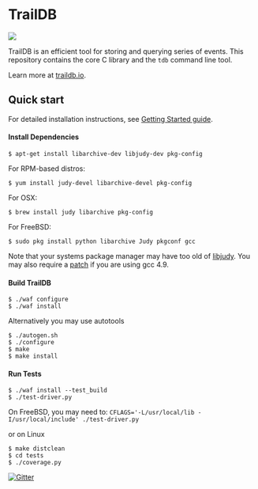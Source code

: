 # TrailDB

<img src="http://traildb.io/images/traildb_logo_512.png">

TrailDB is an efficient tool for storing and querying series of events.
This repository contains the core C library and the `tdb` command line tool.

Learn more at [traildb.io](http://traildb.io).

## Quick start

For detailed installation instructions, see [Getting Started guide](http://traildb.io/docs/getting_started/).

#### Install Dependencies

	$ apt-get install libarchive-dev libjudy-dev pkg-config

For RPM-based distros:

	$ yum install judy-devel libarchive-devel pkg-config

For OSX:

	$ brew install judy libarchive pkg-config

For FreeBSD:

    $ sudo pkg install python libarchive Judy pkgconf gcc


Note that your systems package manager may have too old of [libjudy](https://sourceforge.net/projects/judy/).
You may also require a [patch](https://sourceforge.net/p/judy/patches/5/) if you are using gcc 4.9.

#### Build TrailDB

    $ ./waf configure
    $ ./waf install

Alternatively you may use autotools

    $ ./autogen.sh
    $ ./configure
    $ make
    $ make install

#### Run Tests

    $ ./waf install --test_build
    $ ./test-driver.py

On FreeBSD, you may need to: `CFLAGS='-L/usr/local/lib -I/usr/local/include' ./test-driver.py`

or on Linux

    $ make distclean
    $ cd tests
    $ ./coverage.py

[![Gitter](https://badges.gitter.im/Join%20Chat.svg)](https://gitter.im/traildb/traildb?utm_source=badge&utm_medium=badge&utm_campaign=pr-badge&utm_content=badge)
